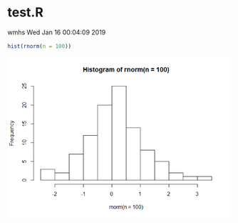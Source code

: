test.R
================
wmhs
Wed Jan 16 00:04:09 2019

``` r
hist(rnorm(n = 100))
```

![](test_files/figure-markdown_github/unnamed-chunk-1-1.png)
